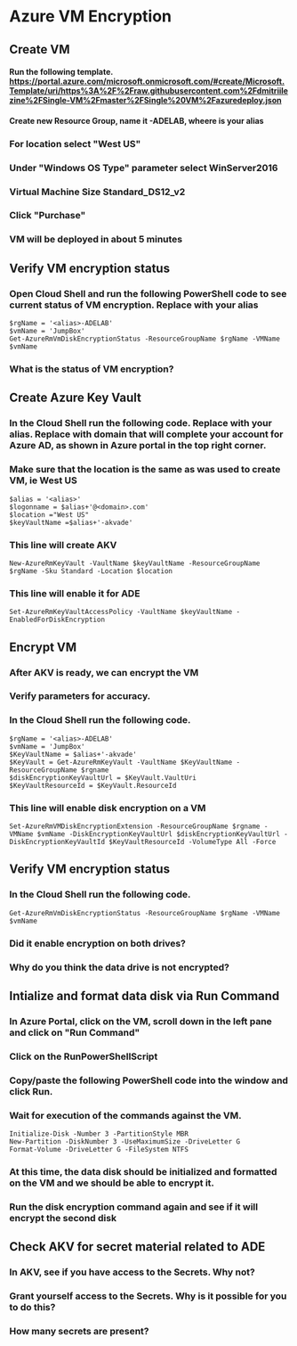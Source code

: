 

# Azure VM Encryption
## Create VM 
#### Run the following template.  https://portal.azure.com/microsoft.onmicrosoft.com/#create/Microsoft.Template/uri/https%3A%2F%2Fraw.githubusercontent.com%2Fdmitriilezine%2FSingle-VM%2Fmaster%2FSingle%20VM%2Fazuredeploy.json
#### Create new Resource Group, name it <alias>-ADELAB, wheere <alias> is your alias
### For location select "West US"
### Under "Windows OS Type" parameter select WinServer2016
### Virtual Machine Size Standard_DS12_v2
### Click "Purchase"
### VM will be deployed in about 5 minutes

## Verify VM encryption status
### Open Cloud Shell and run the following PowerShell code to see current status of VM encryption. Replace <alias> with your alias
	$rgName = '<alias>-ADELAB'
	$vmName = 'JumpBox'
	Get-AzureRmVmDiskEncryptionStatus -ResourceGroupName $rgName -VMName $vmName

### What is the status of VM encryption?

## Create Azure Key Vault
### In the Cloud Shell run the following code. Replace <alias> with your alias. Replace <domain> with domain that will complete your account for Azure AD, as shown in Azure portal in the top right corner.
### Make sure that the location is the same as was used to create VM, ie West US
	$alias = '<alias>'
	$logonname = $alias+'@<domain>.com'
	$location ="West US"
	$keyVaultName =$alias+'-akvade'

### This line will create AKV
	New-AzureRmKeyVault -VaultName $keyVaultName -ResourceGroupName $rgName -Sku Standard -Location $location
### This line will enable it for ADE
	Set-AzureRmKeyVaultAccessPolicy -VaultName $keyVaultName -EnabledForDiskEncryption
 
## Encrypt VM
### After AKV is ready, we can encrypt the VM
### Verify parameters for accuracy. 
### In the Cloud Shell run the following code.

	$rgName = '<alias>-ADELAB'
	$vmName = 'JumpBox'
	$KeyVaultName = $alias+'-akvade'
	$KeyVault = Get-AzureRmKeyVault -VaultName $KeyVaultName -ResourceGroupName $rgname
	$diskEncryptionKeyVaultUrl = $KeyVault.VaultUri
	$KeyVaultResourceId = $KeyVault.ResourceId

### This line will enable disk encryption on a VM
	Set-AzureRmVMDiskEncryptionExtension -ResourceGroupName $rgname -VMName $vmName -DiskEncryptionKeyVaultUrl $diskEncryptionKeyVaultUrl -DiskEncryptionKeyVaultId $KeyVaultResourceId -VolumeType All -Force

## Verify VM encryption status
### In the Cloud Shell run the following code.
	Get-AzureRmVmDiskEncryptionStatus -ResourceGroupName $rgName -VMName $vmName

### Did it enable encryption on both drives? 
### Why do you think the data drive is not encrypted?

## Intialize and format data disk via Run Command
### In Azure Portal, click on the VM, scroll down in the left pane and click on "Run Command"
### Click on the RunPowerShellScript
### Copy/paste the following PowerShell code into the window and click Run.
### Wait for execution of the commands against the VM.

	Initialize-Disk -Number 3 -PartitionStyle MBR
	New-Partition -DiskNumber 3 -UseMaximumSize -DriveLetter G
	Format-Volume -DriveLetter G -FileSystem NTFS

### At this time, the data disk should be initialized and formatted on the VM and we should be able to encrypt it.
### Run the disk encryption command again and see if it will encrypt the second disk

## Check AKV for secret material related to ADE
### In AKV, see if you have access to the Secrets. Why not?
### Grant yourself access to the Secrets. Why is it possible for you to do this?
### How many secrets are present?


